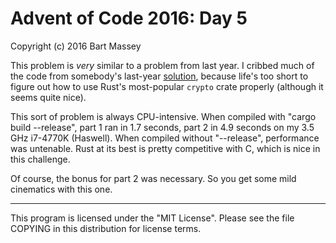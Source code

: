 # Advent of Code 2016: Day 5
Copyright (c) 2016 Bart Massey

This problem is *very* similar to a problem from last
year. I cribbed much of the code from somebody's last-year
[solution](https://gist.github.com/gkbrk/2e4835e3a17b3fb6e1e7),
because life's too short to figure out how to use Rust's
most-popular `crypto` crate properly (although it seems
quite nice).

This sort of problem is always CPU-intensive.  When compiled
with "cargo build --release", part 1 ran in 1.7 seconds,
part 2 in 4.9 seconds on my 3.5 GHz i7-4770K (Haswell). When
compiled without "--release", performance was
untenable. Rust at its best is pretty competitive with C,
which is nice in this challenge.

Of course, the bonus for part 2 was necessary. So you get
some mild cinematics with this one.

---

This program is licensed under the "MIT License".
Please see the file COPYING in this distribution
for license terms.

